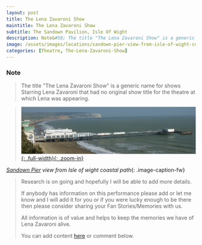 ```yaml
---
layout: post
title: The Lena Zavaroni Show
maintitle: The Lena Zavaroni Show
subtitle: The Sandown Pavilion, Isle Of Wight
description: Note&#58; The title "The Lena Zavaroni Show" is a generic name for shows Starring Lena Zavaroni that had no original show title for the theatre at which Lena was appearing.
image: /assets/images/locations/sandown-pier-view-from-isle-of-wight-coastal-path.jpg
categories: [Theatre, The-Lena-Zavaroni-Show]
---
```


### Note
> The title "The Lena Zavaroni Show" is a generic name for shows Starring Lena Zavaroni that had no original show title for the theatre at which Lena was appearing.

> [![The Lena Zavaroni Show - The Sandown Pavilion, Isle Of Wight](/assets/images/locations/sandown-pier-view-from-isle-of-wight-coastal-path.jpg){: .full-width}{: .zoom-in}](/assets/images/locations/sandown-pier-view-from-isle-of-wight-coastal-path.jpg)

<cite>[Sandown Pier](https://www.google.com/maps/d/u/0/viewer?mid=1D1D0ERV_FQMNb9XZzJ-J3yUlK8aI4vhI&ll=50.65239140000001%2C-1.1550979999999527&z=19) view from Isle of wight coastal path</cite>{: .image-caption-fw}

> Research is on going and hopefully I will be able to add more details.
>
> If anybody has information on this performance please add or let me know and I will add it for you or if you were lucky enough to be there then please consider sharing your Fan Stories/Memories with us.
>
> All information is of value and helps to keep the memories we have of Lena Zavaroni alive.
>
> You can add content [here](https://github.com/FanzOfLenaZavaroni/fanzoflenazavaroni.github.io) or comment below.

